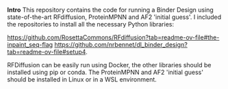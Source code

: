 **Intro**
This repository contains the code for running a Binder Design using state-of-the-art RFdiffusion, ProteinMPNN and AF2 'initial guess'. 
I included the repositories to install all the necessary Python libraries:

https://github.com/RosettaCommons/RFdiffusion?tab=readme-ov-file#the-inpaint_seq-flag
https://github.com/nrbennet/dl_binder_design?tab=readme-ov-file#setup4.

RFDiffusion can be easily run using Docker, the other libraries should be installed using pip or conda. 
The ProteinMPNN and AF2 'initial guess' should be installed in Linux or in a WSL environment.
